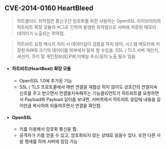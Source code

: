 ##  CVE-2014-0160 HeartBleed 

> 하트블리드 취약점은 통신구간 암호화를 위한 사용하는 OpenSSL 라이브러리의 하트비트 확장 모듈의 버그로 인하여 발생한 취약점으로 서버에 저장된 메모리 데이터가 노출되는 취약점.

> 하트비트 요청 메시지 처리 시 데이터길이 검증을 하지 않아, 시스템 메모리에 저장된 64KB 크기의 데이터를 외부에서 탈취 할 수있음. SSL / TLS 서버 개인키, 세션키, 쿠키 및 개인정보(ID,PW,이메일 주소)등이 노출 될수 있음. 



- #### 하트비트(HeartBeat) 확장 모듈

  - OpenSSL 1.0에 추가된 기능
  - SSL / TLS 프로토콜에서 매번 연결을 재협상 하지 않아도 상호간의 연결지속신호를 주고 받으면서 연결을지속해주는 기능클리언트가 하트비트를 요청하면서 Payload와 Payload 길이를 보내면, 서버측에서 하트비트 응답에 내용을 길이만큼 복사하여 되돌여주면서 연결을 확인함. 

  

- #### OpenSSL

  - 키를 이용해서 암호화 통신을 함. 
  - 공격자가 키를 얻을 수 있고, 암호화되지 않는 상태로 읽을수 있다. 또한 다른 사람 행세를 하며 서버에 침임 가능 



